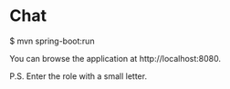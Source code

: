 # Chat

$ mvn spring-boot:run

You can browse the application at http://localhost:8080.

P.S. Enter the role with a small letter.

